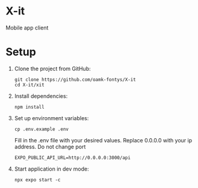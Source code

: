 # X-it
Mobile app client


# Setup

1. Clone the project from GitHub:

   ```
   git clone https://github.com/oamk-fontys/X-it
   cd X-it/xit
   ```

2. Install dependencies:

   ```
   npm install
   ```

3. Set up environment variables:

   ```
   cp .env.example .env
   ```

   Fill in the .env file with your desired values.
   Replace 0.0.0.0 with your ip address. Do not change port

   ```
   EXPO_PUBLIC_API_URL=http://0.0.0.0:3000/api
   ```

4. Start application in dev mode: 
   ```
   npx expo start -c
   ```